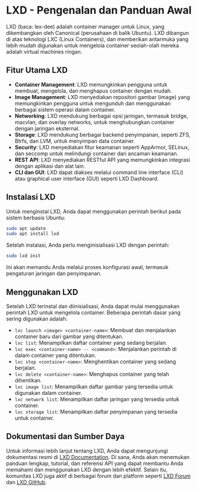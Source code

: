 # LXD - Pengenalan dan Panduan Awal
LXD (baca: lex-dee) adalah container manager untuk Linux, yang dikembangkan oleh Canonical (perusahaan di balik Ubuntu). LXD dibangun di atas teknologi LXC (Linux Containers), dan memberikan antarmuka yang lebih mudah digunakan untuk mengelola container seolah-olah mereka adalah virtual machines ringan.

## Fitur Utama LXD
- **Container Management**: LXD memungkinkan pengguna untuk membuat, mengelola, dan menghapus container dengan mudah.
- **Image Management**: LXD menyediakan repositori gambar (image) yang memungkinkan pengguna untuk mengunduh dan menggunakan berbagai sistem operasi dalam container.
- **Networking**: LXD mendukung berbagai opsi jaringan, termasuk bridge, macvlan, dan overlay networks, untuk menghubungkan container dengan jaringan eksternal.
- **Storage**: LXD mendukung berbagai backend penyimpanan, seperti ZFS, Btrfs, dan LVM, untuk menyimpan data container.
- **Security**: LXD menyediakan fitur keamanan seperti AppArmor, SELinux, dan seccomp untuk melindungi container dari ancaman keamanan.
- **REST API**: LXD menyediakan RESTful API yang memungkinkan integrasi dengan aplikasi dan alat lain.
- **CLI dan GUI**: LXD dapat diakses melalui command line interface (CLI) atau graphical user interface (GUI) seperti LXD Dashboard.

## Instalasi LXD
Untuk menginstal LXD, Anda dapat menggunakan perintah berikut pada sistem berbasis Ubuntu:
```bash
sudo apt update
sudo apt install lxd
```
Setelah instalasi, Anda perlu menginisialisasi LXD dengan perintah:
```bash
sudo lxd init
```
Ini akan memandu Anda melalui proses konfigurasi awal, termasuk pengaturan jaringan dan penyimpanan.

## Menggunakan LXD
Setelah LXD terinstal dan diinisialisasi, Anda dapat mulai menggunakan perintah LXD untuk mengelola container. Beberapa perintah dasar yang sering digunakan adalah:
- `lxc launch <image> <container-name>`: Membuat dan menjalankan container baru dari gambar yang ditentukan.
- `lxc list`: Menampilkan daftar container yang sedang berjalan.
- `lxc exec <container-name> -- <command>`: Menjalankan perintah di dalam container yang ditentukan.
- `lxc stop <container-name>`: Menghentikan container yang sedang berjalan.
- `lxc delete <container-name>`: Menghapus container yang telah dihentikan.
- `lxc image list`: Menampilkan daftar gambar yang tersedia untuk digunakan dalam container.
- `lxc network list`: Menampilkan daftar jaringan yang tersedia untuk container.
- `lxc storage list`: Menampilkan daftar penyimpanan yang tersedia untuk container.

## Dokumentasi dan Sumber Daya
Untuk informasi lebih lanjut tentang LXD, Anda dapat mengunjungi dokumentasi resmi di [LXD Documentation](https://linuxcontainers.org/lxd/docs/master/). Di sana, Anda akan menemukan panduan lengkap, tutorial, dan referensi API yang dapat membantu Anda memahami dan menggunakan LXD dengan lebih efektif.
Selain itu, komunitas LXD juga aktif di berbagai forum dan platform seperti [LXD Forum](https://discuss.linuxcontainers.org/) dan [LXD GitHub](https://github.com/lxc/lxd).